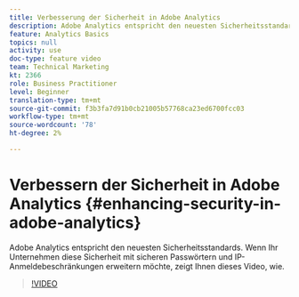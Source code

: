 ```yaml
---
title: Verbesserung der Sicherheit in Adobe Analytics
description: Adobe Analytics entspricht den neuesten Sicherheitsstandards. Wenn Ihr Unternehmen diese Sicherheit mit sicheren Passwörtern und IP-Anmeldebeschränkungen erweitern möchte, zeigt Ihnen dieses Video, wie.
feature: Analytics Basics
topics: null
activity: use
doc-type: feature video
team: Technical Marketing
kt: 2366
role: Business Practitioner
level: Beginner
translation-type: tm+mt
source-git-commit: f3b3fa7d91b0cb21005b57768ca23ed6700fcc03
workflow-type: tm+mt
source-wordcount: '78'
ht-degree: 2%

---
```



# Verbessern der Sicherheit in Adobe Analytics {#enhancing-security-in-adobe-analytics}

Adobe Analytics entspricht den neuesten Sicherheitsstandards. Wenn Ihr Unternehmen diese Sicherheit mit sicheren Passwörtern und IP-Anmeldebeschränkungen erweitern möchte, zeigt Ihnen dieses Video, wie.

>[!VIDEO](https://video.tv.adobe.com/v/25458/?quality=12)

